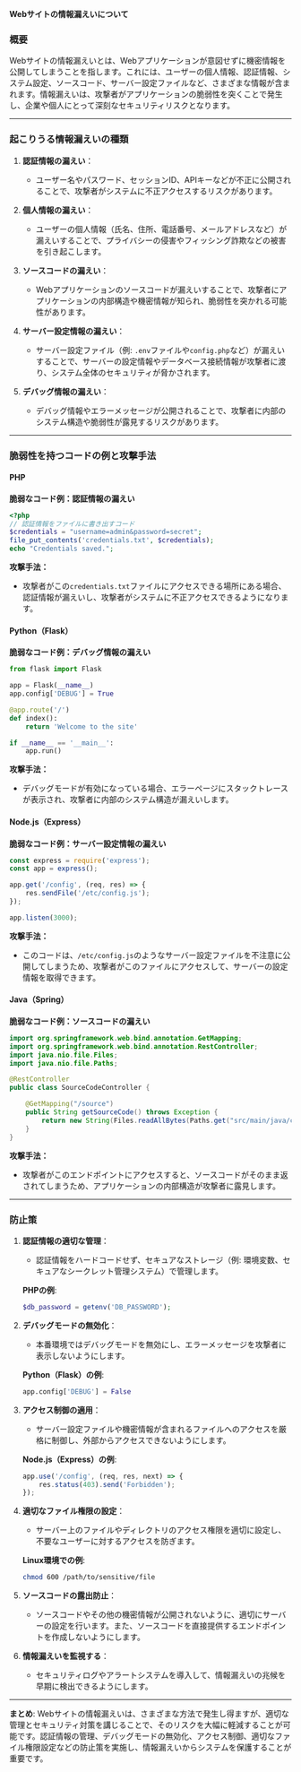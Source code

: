 **Webサイトの情報漏えいについて**

### **概要**

Webサイトの情報漏えいとは、Webアプリケーションが意図せずに機密情報を公開してしまうことを指します。これには、ユーザーの個人情報、認証情報、システム設定、ソースコード、サーバー設定ファイルなど、さまざまな情報が含まれます。情報漏えいは、攻撃者がアプリケーションの脆弱性を突くことで発生し、企業や個人にとって深刻なセキュリティリスクとなります。

---

### **起こりうる情報漏えいの種類**

1. **認証情報の漏えい**：
   - ユーザー名やパスワード、セッションID、APIキーなどが不正に公開されることで、攻撃者がシステムに不正アクセスするリスクがあります。

2. **個人情報の漏えい**：
   - ユーザーの個人情報（氏名、住所、電話番号、メールアドレスなど）が漏えいすることで、プライバシーの侵害やフィッシング詐欺などの被害を引き起こします。

3. **ソースコードの漏えい**：
   - Webアプリケーションのソースコードが漏えいすることで、攻撃者にアプリケーションの内部構造や機密情報が知られ、脆弱性を突かれる可能性があります。

4. **サーバー設定情報の漏えい**：
   - サーバー設定ファイル（例: `.env`ファイルや`config.php`など）が漏えいすることで、サーバーの設定情報やデータベース接続情報が攻撃者に渡り、システム全体のセキュリティが脅かされます。

5. **デバッグ情報の漏えい**：
   - デバッグ情報やエラーメッセージが公開されることで、攻撃者に内部のシステム構造や脆弱性が露見するリスクがあります。

---

### **脆弱性を持つコードの例と攻撃手法**

#### **PHP**

**脆弱なコード例：認証情報の漏えい**
```php
<?php
// 認証情報をファイルに書き出すコード
$credentials = "username=admin&password=secret";
file_put_contents('credentials.txt', $credentials);
echo "Credentials saved.";
```

**攻撃手法：**
- 攻撃者がこの`credentials.txt`ファイルにアクセスできる場所にある場合、認証情報が漏えいし、攻撃者がシステムに不正アクセスできるようになります。

#### **Python（Flask）**

**脆弱なコード例：デバッグ情報の漏えい**
```python
from flask import Flask

app = Flask(__name__)
app.config['DEBUG'] = True

@app.route('/')
def index():
    return 'Welcome to the site'

if __name__ == '__main__':
    app.run()
```

**攻撃手法：**
- デバッグモードが有効になっている場合、エラーページにスタックトレースが表示され、攻撃者に内部のシステム構造が漏えいします。

#### **Node.js（Express）**

**脆弱なコード例：サーバー設定情報の漏えい**
```javascript
const express = require('express');
const app = express();

app.get('/config', (req, res) => {
    res.sendFile('/etc/config.js');
});

app.listen(3000);
```

**攻撃手法：**
- このコードは、`/etc/config.js`のようなサーバー設定ファイルを不注意に公開してしまうため、攻撃者がこのファイルにアクセスして、サーバーの設定情報を取得できます。

#### **Java（Spring）**

**脆弱なコード例：ソースコードの漏えい**
```java
import org.springframework.web.bind.annotation.GetMapping;
import org.springframework.web.bind.annotation.RestController;
import java.nio.file.Files;
import java.nio.file.Paths;

@RestController
public class SourceCodeController {

    @GetMapping("/source")
    public String getSourceCode() throws Exception {
        return new String(Files.readAllBytes(Paths.get("src/main/java/com/example/demo/SourceCodeController.java")));
    }
}
```

**攻撃手法：**
- 攻撃者がこのエンドポイントにアクセスすると、ソースコードがそのまま返されてしまうため、アプリケーションの内部構造が攻撃者に露見します。

---

### **防止策**

1. **認証情報の適切な管理**：
   - 認証情報をハードコードせず、セキュアなストレージ（例: 環境変数、セキュアなシークレット管理システム）で管理します。

   **PHPの例**:
   ```php
   $db_password = getenv('DB_PASSWORD');
   ```

2. **デバッグモードの無効化**：
   - 本番環境ではデバッグモードを無効にし、エラーメッセージを攻撃者に表示しないようにします。

   **Python（Flask）の例**:
   ```python
   app.config['DEBUG'] = False
   ```

3. **アクセス制御の適用**：
   - サーバー設定ファイルや機密情報が含まれるファイルへのアクセスを厳格に制御し、外部からアクセスできないようにします。

   **Node.js（Express）の例**:
   ```javascript
   app.use('/config', (req, res, next) => {
       res.status(403).send('Forbidden');
   });
   ```

4. **適切なファイル権限の設定**：
   - サーバー上のファイルやディレクトリのアクセス権限を適切に設定し、不要なユーザーに対するアクセスを防ぎます。

   **Linux環境での例**:
   ```bash
   chmod 600 /path/to/sensitive/file
   ```

5. **ソースコードの露出防止**：
   - ソースコードやその他の機密情報が公開されないように、適切にサーバーの設定を行います。また、ソースコードを直接提供するエンドポイントを作成しないようにします。

6. **情報漏えいを監視する**：
   - セキュリティログやアラートシステムを導入して、情報漏えいの兆候を早期に検出できるようにします。

---

**まとめ**:
Webサイトの情報漏えいは、さまざまな方法で発生し得ますが、適切な管理とセキュリティ対策を講じることで、そのリスクを大幅に軽減することが可能です。認証情報の管理、デバッグモードの無効化、アクセス制御、適切なファイル権限設定などの防止策を実施し、情報漏えいからシステムを保護することが重要です。